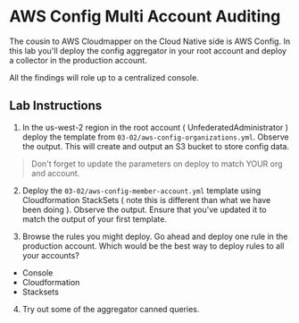 # AWS Config Multi Account Auditing

The cousin to AWS Cloudmapper on the Cloud Native side is AWS Config.  In this lab you'll deploy the config aggregator in your root account and deploy a collector in the production account.

All the findings will role up to a centralized console.

## Lab Instructions

1. In the us-west-2 region in the root account ( UnfederatedAdministrator ) deploy the template from `03-02/aws-config-organizations.yml`.  Observe the output.  This will create and output an S3 bucket to store config data.

> Don't forget to update the parameters on deploy to match YOUR org and account.

2. Deploy the `03-02/aws-config-member-account.yml` template using Cloudformation StackSets ( note this is different than what we have been doing ).  Observe the output.  Ensure that you've updated it to match the output of your first template.

3. Browse the rules you might deploy.  Go ahead and deploy one rule in the production account.  Which would be the best way to deploy rules to all your accounts?
* Console
* Cloudformation
* Stacksets

4. Try out some of the aggregator canned queries.